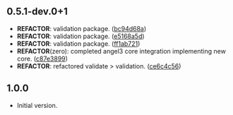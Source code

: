 ## 0.5.1-dev.0+1

 - **REFACTOR**: validation package. ([bc94d68a](https://github.com/protevus/platform/commit/bc94d68a8cc0636a5d48f4325c64c88331a8a334))
 - **REFACTOR**: validation package. ([e5168a5d](https://github.com/protevus/platform/commit/e5168a5d27224855a0326902753836c4619c1ba4))
 - **REFACTOR**: validation package. ([ff1ab721](https://github.com/protevus/platform/commit/ff1ab721117bbf11b496105750981091b21fbb13))
 - **REFACTOR**(zero): completed angel3 core integration implementing new core. ([c87e3899](https://github.com/protevus/platform/commit/c87e389945b79bfdc0a3d3cf61f2040e2ce8f607))
 - **REFACTOR**: refactored validate > validation. ([ce6c4c56](https://github.com/protevus/platform/commit/ce6c4c56fae0922c63dde4a1e33555f57046118d))

## 1.0.0

- Initial version.
